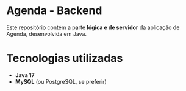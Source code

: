 # Agenda - Backend
Este repositório contém a parte **lógica e de servidor** da aplicação de Agenda, desenvolvida em Java.

# Tecnologias utilizadas
- **Java 17**
- **MySQL** (ou PostgreSQL, se preferir)
